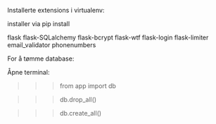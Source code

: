 Installerte extensions i virtualenv:

installer via pip install


flask
flask-SQLalchemy
flask-bcrypt
flask-wtf
flask-login
flask-limiter
email_validator
phonenumbers

For å tømme database:

Åpne terminal:

>>> from app import db

>>> db.drop_all()

>>> db.create_all()
